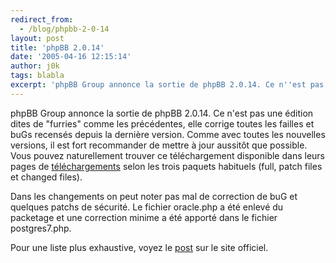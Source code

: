 ```yaml
---
redirect_from:
  - /blog/phpbb-2-0-14
layout: post
title: 'phpBB 2.0.14'
date: '2005-04-16 12:15:14'
author: j0k
tags: blabla
excerpt: 'phpBB Group annonce la sortie de phpBB 2.0.14. Ce n''est pas une édition dites de "furries" comme les précédentes, elle corrige toutes les failles et buGs recensés depuis la dernière version.   )   Comme avec toutes les nouvelles versions, il est fort recommander de mettre à jour aussitôt que possible. Vous pouvez naturellement trouver ce téléchargement disponible      ...'
---
```


phpBB Group annonce la sortie de phpBB 2.0.14. Ce n'est pas une édition dites de "furries" comme les précédentes, elle corrige toutes les failles et buGs recensés depuis la dernière version.      Comme avec toutes les nouvelles versions, il est fort recommander de mettre à jour aussitôt que possible. Vous pouvez naturellement trouver ce téléchargement disponible dans leurs pages de [téléchargements](http://www.phpbb.com/downloads.php) selon les trois paquets habituels (full, patch files et changed files).

Dans les changements on peut noter pas mal de correction de buG et quelques patchs de sécurité. Le fichier oracle.php a été enlevé du packetage et une correction minime a été apporté dans le fichier postgres7.php.

Pour une liste plus exhaustive, voyez le [post](http://www.phpbb.com/phpBB/viewtopic.php?f=14&t=281963) sur le site officiel.
